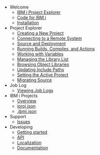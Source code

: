 - Welcome
   - [IBM i Project Explorer](./README.md)
   - [Code for IBM i](pages/welcome/code-for-ibm-i.md)
   - [Installation](./pages/welcome/installation.md)
- Project Explorer
   - [Creating a New Project](pages/projectExplorer/creating-a-new-project.md)
   - [Connecting to a Remote System](pages/projectExplorer/connecting-to-a-remote-system.md)
   - [Source and Deployment](pages/projectExplorer/source-and-deployment.md)
   - [Running Builds, Compiles, and Actions](pages/projectExplorer/running-builds-compiles-and-actions.md)
   - [Working with Variables](pages/projectExplorer/working-with-variables.md)
   - [Managing the Library List](pages/projectExplorer/managing-the-library-list.md)
   - [Browsing Object Libraries](pages/projectExplorer/browsing-object-libraries.md)
   - [Updating Include Paths](pages/projectExplorer/updating-include-paths.md)
   - [Setting the Active Project](pages/projectExplorer/setting-the-active-project.md)
   - [Migrating Source](pages/projectExplorer/migrating-source.md)
- Job Log
   - [Viewing Job Logs](pages/jobLog/viewing-job-logs.md)
- IBM i Projects
  - [Overview](pages/ibm-i-projects/overview.md)
  - [iproj.json](pages/ibm-i-projects/iproj-json.md)
  - [.ibmi.json](pages/ibm-i-projects/ibmi-json.md)
- Support
   - [Issues](pages/support/issues.md)
- Developing
   - [Getting started](pages/developing/getting_started.md)
   - [API](pages/developing/api.md)
   - [Localization](pages/developing/localization.md)
   - [Documentation](pages/developing/documentation.md)